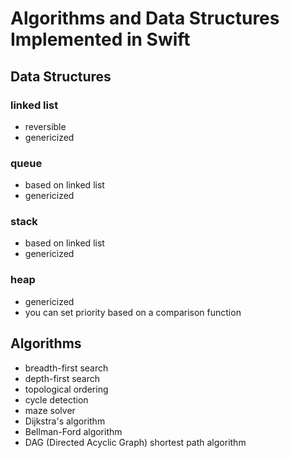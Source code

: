 # Algorithms and Data Structures Implemented in Swift
## Data Structures
### linked list
* reversible
* genericized
### queue
* based on linked list
* genericized
### stack
* based on linked list
* genericized
### heap
* genericized
* you can set priority based on a comparison function

## Algorithms
* breadth-first search
* depth-first search
* topological ordering
* cycle detection
* maze solver
* Dijkstra's algorithm
* Bellman-Ford algorithm
* DAG (Directed Acyclic Graph) shortest path algorithm
